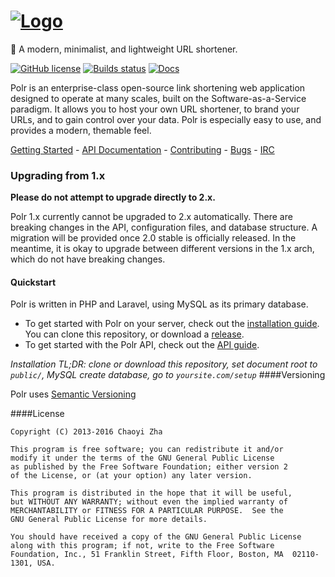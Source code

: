 # [![Logo](http://i.imgur.com/aOtrJNz.png)](https://project.polr.me)

:aerial_tramway: A modern, minimalist, and lightweight URL shortener.

[![GitHub license](https://img.shields.io/badge/license-GPLv2%2B-blue.svg)]() 
[![Builds status](https://travis-ci.org/cydrobolt/polr.svg)](https://travis-ci.org/cydrobolt/polr) 
[![Docs](https://img.shields.io/badge/docs-latest-brightgreen.svg?style=flat)](http://polr.readthedocs.org/en/2.0-dev/)

Polr is an enterprise-class open-source link shortening web application designed to operate at many scales, built on the Software-as-a-Service paradigm. It allows you to host your own URL shortener, to brand your URLs, and to gain control over your data. Polr is especially easy to use, and provides a modern, themable feel.

[Getting Started](http://docs.polr.me/en/latest/user-guide/installation/) - [API Documentation](http://docs.polr.me/en/latest/developer-guide/api/) - [Contributing](https://github.com/cydrobolt/polr/blob/master/CONTRIBUTING.md) - [Bugs](https://github.com/cydrobolt/polr/issues) - [IRC](http://webchat.freenode.net/?channels=#polr)

### Upgrading from 1.x

**Please do not attempt to upgrade directly to 2.x.**

Polr 1.x currently cannot be upgraded to 2.x automatically. There are breaking changes in the API, configuration files, and database structure. A migration will be provided once 2.0 stable is officially released. In the meantime, it is okay to upgrade between different versions in the 1.x arch, which do not have breaking changes.


#### Quickstart

Polr is written in PHP and Laravel, using MySQL as its primary database.

 - To get started with Polr on your server, check out the [installation guide](http://docs.polr.me/en/2.0-dev/user-guide/installation/). You can clone this repository, or download a [release](https://github.com/cydrobolt/polr/releases). 
 - To get started with the Polr API, check out the [API guide](http://docs.polr.me/en/2.0-dev/developer-guide/api/).


_Installation TL;DR: clone or download this repository, set document root to `public/`, MySQL create database, go to `yoursite.com/setup`_
####Versioning

Polr uses [Semantic Versioning](http://semver.org/)

####License


    Copyright (C) 2013-2016 Chaoyi Zha

    This program is free software; you can redistribute it and/or
    modify it under the terms of the GNU General Public License
    as published by the Free Software Foundation; either version 2
    of the License, or (at your option) any later version.

    This program is distributed in the hope that it will be useful,
    but WITHOUT ANY WARRANTY; without even the implied warranty of
    MERCHANTABILITY or FITNESS FOR A PARTICULAR PURPOSE.  See the
    GNU General Public License for more details.

    You should have received a copy of the GNU General Public License
    along with this program; if not, write to the Free Software
    Foundation, Inc., 51 Franklin Street, Fifth Floor, Boston, MA  02110-1301, USA.
